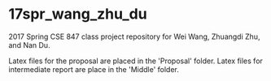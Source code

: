 # 17spr_wang_zhu_du
2017 Spring CSE 847 class project repository for Wei Wang, Zhuangdi Zhu, and Nan Du. 

Latex files for the proposal are placed in the 'Proposal' folder.
Latex files for intermediate report are place in the 'Middle' folder.



